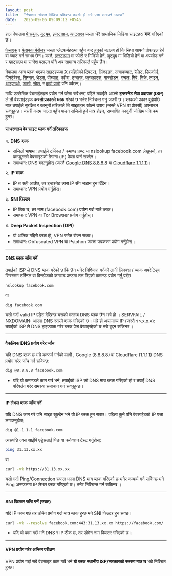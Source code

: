 ```yaml
---
layout: post
title:  "नेपालमा सोसल मिडिया प्रतिबन्ध कस्तो हो भन्ने पत्ता लगाउने उपाया"
date:   2025-09-06 09:09:12 +0545
---
```



हाल नेपालमा [फेसबुक](https://www.facebook.com), [युट्युब](https://www.youtube.com), [इन्स्टाग्राम](https://www.instagram.com), [व्हाट्सएप](https://www.whatsapp.com) जस्ता धेरै सामाजिक मिडिया साइटहरू **बन्द** गरिएको छ। 

[फेसबुक](https://www.facebook.com) र [फेसबुक मेसेंजर](https://www.messenger.com) जस्ता प्लेटफर्महरूमा पहुँच बन्द हुनुको मतलब हो कि सिधा आफ्नो प्रोफाइल हेर्न वा च्याट गर्न सम्भव छैन। यस्तै, [इन्स्टाग्राम](https://www.instagram.com) मा फोटो र भिडियो हेर्न, [युट्युब](https://www.youtube.com) मा भिडियो हेर्न वा अपलोड गर्न र [व्हाट्सएप](https://www.whatsapp.com) मा सन्देश पठाउन पनि अब सामान्य तरिकाले पहुँच छैन।  

नेपालमा अन्य ब्लक भएका साइटहरूमा [X (पहिलेको ट्विटर)](https://www.x.com), [लिंक्डइन](https://www.linkedin.com), [स्न्यापच्याट](https://www.snapchat.com), [रेडिट](https://www.reddit.com), [डिस्कोर्ड](https://discord.com), [पिनटेरेस्ट](https://www.pinterest.com), [सिग्नल](https://signal.org), [थ्रेड्स](https://www.instagram.com/threads/), [वीच्याट](https://www.wechat.com), [क्वोरा](https://www.quora.com), [टम्बलर](https://www.tumblr.com), [क्लबहाउस](https://www.joinclubhouse.com), [मास्टोडन](https://mastodon.social), [रम्बल](https://rumble.com), [मिवे](https://mewe.com), [भिके](https://vk.com), [लाइन](https://line.me), [आइएमओ](https://imo.im), [जालो](https://zalo.me), [सोल](https://www.soulapp.cn), र [हाम्रो पात्रो](https://www.hamropatro.com) पनि पर्दछन्।  

माथि उल्लेखित वेबसाईटहरू प्रयोग गर्न परेमा सबैभन्दा पहिले तपाईंले आफ्नो **इन्टरनेट सेवा प्रदायक (ISP)** ले ती वेबसाईटहरू **कस्तो प्रकारले ब्लक** गरेको छ भनेर निश्चिन्त गर्नु जरुरी छ।  ब्लकको प्रकार बुझेपछि मात्र तपाईंले सुरक्षित र कानुनी तरिकाले ति साइटहरू खोल्ने उपाय (जस्तै VPN वा प्रोक्सी) अपनाउन सक्नुहुन्छ। यसरी कदम चाल्दा पहुँच पाउन सजिलो हुने मात्र होइन, सम्भावित कानुनी जोखिम पनि कम हुन्छ।

#### साधरणतय वेब साइट ब्लक गर्ने तरिकाहरू

१. **DNS ब्लक**  
- सजिलो भाषामा: तपाईंले टर्मिनल / कमाण्ड प्रम्प्ट मा nslookup facebook.com लेख्नुभयो, तर कम्प्युटरले वेबसाइटको ठेगाना (IP) फेला पार्न सक्दैन।  
- समाधान: DNS बदल्नुहोस् (जस्तै [Google DNS 8.8.8.8](https://dns.google/) वा [Cloudflare 1.1.1.1)](https://one.one.one.one/)।

२. **IP ब्लक**  
- IP त सही आउँछ, तर इन्टरनेट त्यस IP सँग जडान हुन दिँदैन।  
- समाधान: VPN प्रयोग गर्नुहोस्।  

३. **SNI फिल्टर**  
- IP ठिक छ, तर नाम (facebook.com) प्रयोग गर्दा मात्रै ब्लक।  
- समाधान: VPN वा Tor Browser प्रयोग गर्नुहोस्।  

४. **Deep Packet Inspection (DPI)**  
- यो अलिक गहिरो ब्लक हो, VPN समेत रोक्न सक्छ।  
- समाधान: Obfuscated VPN वा Psiphon जस्ता उपकरण प्रयोग गर्नुहोस्। 

------------------------------------------------------------------------


#### DNS ब्लक जाँच गर्ने

तपाईंको ISP ले DNS ब्लक गरेको छ कि छैन भनेर निश्चिन्त गर्नको लागी लिनक्स / म्याक अपरेटिङ्ग सिस्टमम टर्मिनल वा विन्डोजको कमाण्ड प्रम्प्टमा तल दिएको कमाण्ड प्रयोग गर्नु पर्दछ 

``` bash
nslookup facebook.com
```

वा

``` bash
dig facebook.com
```

यसो गर्दा valid IP एड्रेस देखिन्छ यसको मतलब DNS ब्लक छैन भन्ने हो । SERVFAIL / NXDOMAIN: आएमा DNS स्तरमै ब्लक गरिएको छ। भन्ने हो असामान्य IP (जस्तै १०.x.x.x): तपाईंको ISP ले DNS हाइज्याक गरेर ब्लक पेज देखाइरहेको छ भन्ने बुझ्न सकिन्छ ।

------------------------------------------------------------------------


#### वैकल्पिक DNS प्रयोग गरेर जाँच

यदि DNS ब्लक छ भन्ने कन्फर्म गर्नको लागी , Google (8.8.8.8) वा Cloudflare (1.1.1.1) DNS प्रयोग गरेर जाँच गर्न सकिन्छ:

``` bash
dig @8.8.8.8 facebook.com
```

-   यदि यो कमाण्डले काम गर्छ भने, तपाईंको ISP को DNS मात्र ब्लक गरिएको हो र तपाईं DNS परिवर्तन गरेर समस्या समाधान गर्न सक्नुहुन्छ।

------------------------------------------------------------------------


#### IP लेभल ब्लक जाँच गर्ने

यदि DNS काम गरे पनि साइट खुल्दैन भने यो IP ब्लक हुन सक्छ। पहिला कुनै पनि वेबसाईटको IP पत्ता लगाउनुहोस्:

``` bash
dig @1.1.1.1 facebook.com
```

त्यसपछि त्यस आईपि एड्रेसलाई पिङ वा कनेक्शन टेस्ट गर्नुहोस्:

``` bash
ping 31.13.xx.xx
```

वा

``` bash
curl -vk https://31.13.xx.xx
```

यसो गर्दा Ping/Connection सफल भएमा DNS मात्र ब्लक गरिएको छ भनेर कन्फर्म गर्न सकिन्छ भने Ping असफलमा IP लेभल ब्लक गरिएको छ। भनेर निश्चिन्त गर्न सकिन्छ । 

------------------------------------------------------------------------

#### SNI फिल्टर जाँच गर्ने (उन्नत)

यदि IP काम गर्छ तर डोमेन प्रयोग गर्दा मात्र ब्लक हुन्छ भने SNI फिल्टर हुन सक्छ।

``` bash
curl -vk --resolve facebook.com:443:31.13.xx.xx https://facebook.com/
```

-   यदि यो काम गर्छ भने DNS र IP ठीक छ, तर डोमेन नाम फिल्टर गरिएको छ।

------------------------------------------------------------------------

#### VPN प्रयोग गरेर अन्तिम परीक्षण

VPN प्रयोग गर्दा सबै वेबसाइट काम गर्छ भने **यो ब्लक स्थानीय ISP/सरकारको स्तरमा मात्र छ** भन्ने निश्चित हुन्छ।

